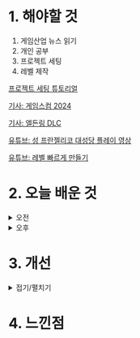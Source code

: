 
# 1. 해야할 것

1. 게임산업 뉴스 읽기 
2. 개인 공부  
3. 프로젝트 세팅
4. 레벨 제작

[프로젝트 세팅 튜토리얼](https://ue4dcs.com/dcs/tutorials/createnewai)

[기사: 게임스컴 2024](https://www.gameinsight.co.kr/news/articleView.html?idxno=32627)

[기사: 엘든링 DLC](https://www.gameple.co.kr/news/articleView.html?idxno=209844)

[유튜브: 성 프란젤리코 대성당 플레이 영상](https://www.youtube.com/watch?v=craW5SrB4uA&list=PL85klA4OuGns33PIkXmLnMNlw-487qCNr&index=9)

[유튜브: 레벨 빠르게 만들기](https://www.youtube.com/watch?v=-GyDjoyBQ3o&t=66s)

# 2. 오늘 배운 것

<details>
<summary>오전</summary>

## 오늘의 뉴스
### 게임스컴 2024
![image](https://github.com/JM94Ent/TIL-WIL/assets/143363550/5ed2a97e-d816-49a4-be68-398085980615)
```
재미있는 게임들이 많이 출시되는걸 직접 확인할 수 있는 곳
인디게임 등의 자사 게임을 홍보하기 위해서라도 기업들이 많이 참가하는 행사이니만큼
독특한 생각들이 많이 들어간 게임들을 볼 수 있다.

이전에 갔던 지스타는 정말 많은 게임들을 볼 수 있어서 좋았는데 독일이라서 가지 못하는게 아쉽다.
```

### 엘든링 DLC
![image](https://github.com/JM94Ent/TIL-WIL/assets/143363550/1c7d950e-acdf-4e52-bdcf-5f4855ee9ca8)
```
내가 멀기트까지하고 접어두었던 게임
프롬소프트의 마스터피스라고 불리는 오픈월드 ARPG 엘든링이다.
이번에 황금나무의 그림자는 처음이자 마지막 DLC라고하는데 다시 엘든링을 잡고 플레이해야할 계기가 되지 않을까?
```

****

## 전투시스템 프로젝트 세팅
### Enemy Ai Spider

1. 데이터 테이블

![image](https://github.com/JM94Ent/TIL-WIL/assets/143363550/efb20f97-21f6-47d6-8c20-0974e64c61df)
![image](https://github.com/JM94Ent/TIL-WIL/assets/143363550/46f0eee3-5620-4f89-bf9c-4af8cf4f1e67)

2. 애니메이션 몽타주

![image](https://github.com/JM94Ent/TIL-WIL/assets/143363550/1d0c6071-f3fc-429c-a70f-b82d56aba0f6)

3. 애니메이션 몽타주 데이터 테이블에 적용

![image](https://github.com/JM94Ent/TIL-WIL/assets/143363550/43091d60-84fa-41fa-a3dd-368968048a4d)
![image](https://github.com/JM94Ent/TIL-WIL/assets/143363550/c34d9561-64a8-4966-90f5-5965db10092d)

4. 애니메이션 설정_루트모션 활성화 및 애디티브 세팅
   
![image](https://github.com/JM94Ent/TIL-WIL/assets/143363550/e98caee1-27a7-4724-86c0-645d7ec95771)
![image](https://github.com/JM94Ent/TIL-WIL/assets/143363550/602bdf3e-62a3-4e83-8c06-e690fde5ba1c)

5. 비헤비어 트리

![image](https://github.com/JM94Ent/TIL-WIL/assets/143363550/dd8e2bc4-f77f-4019-89bf-aebb645f78d1)

6. BP_SpiderAI

![image](https://github.com/JM94Ent/TIL-WIL/assets/143363550/a757d667-ee7f-4d92-bbdd-7377ce5659fa)
![image](https://github.com/JM94Ent/TIL-WIL/assets/143363550/b9654e69-0075-44fd-92f3-b9dd6bc3b16e)
![image](https://github.com/JM94Ent/TIL-WIL/assets/143363550/12e177dd-78c5-4a7e-8051-bf312b2de3b2)

7. 스켈레톤 충돌설정

![image](https://github.com/JM94Ent/TIL-WIL/assets/143363550/91090279-3fa8-4fb1-a78e-6802ba7a8678)
![image](https://github.com/JM94Ent/TIL-WIL/assets/143363550/4398324c-537a-4bcc-b311-0dc49de1aaa4)

![image](https://github.com/JM94Ent/TIL-WIL/assets/143363550/28f70ea1-d195-4d3e-b3e1-862cf94e63a4)
![image](https://github.com/JM94Ent/TIL-WIL/assets/143363550/01dad1f7-f1db-4984-b0c5-6baba0779597)
![image](https://github.com/JM94Ent/TIL-WIL/assets/143363550/7f625815-1123-4553-a348-94e4910e4c1b)

![image](https://github.com/JM94Ent/TIL-WIL/assets/143363550/9436e6c7-9bc9-41a3-a980-4d848f0bde38)
![image](https://github.com/JM94Ent/TIL-WIL/assets/143363550/ff0c4052-b940-4090-baa0-ea722b51ff71)
![image](https://github.com/JM94Ent/TIL-WIL/assets/143363550/eef8b665-46a1-4944-bcbc-a31e68c138f3)

![image](https://github.com/JM94Ent/TIL-WIL/assets/143363550/b06bddc4-3c06-4051-bb00-19f088e9ef83)

8. 호밍 추가

![image](https://github.com/JM94Ent/TIL-WIL/assets/143363550/12d18d16-7be7-4b6d-bede-9207783f9afb)

9. 대미지 변경

![image](https://github.com/JM94Ent/TIL-WIL/assets/143363550/4d7796c1-85ca-4bb0-b0f1-1140da10e4e7)

</details>


<details>
<summary>오후</summary>

## 레벨 제작

</details>




# 3. 개선


<details>
<summary>접기/펼치기</summary>


</details>



# 4. 느낀점


